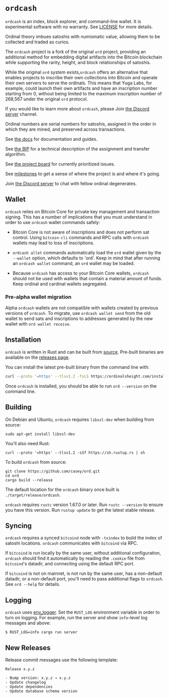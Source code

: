 `ordcash`
=====

`ordcash` is an index, block explorer, and command-line wallet. It is experimental
software with no warranty. See [LICENSE](LICENSE) for more details.

Ordinal theory imbues satoshis with numismatic value, allowing them to
be collected and traded as curios.

The `ordcash` project is a fork of the original ` ord ` project, providing an additional method for embedding digital artifacts into the Bitcoin blockchain while supporting the rarity, height, and block relationships of satoshis.

While the original ` ord ` system exists,`ordcash` offers an alternative that enables projects to inscribe their own collections into Bitcoin and operate their own servers to serve the ordinals. This means that Yuga Labs, for example, could launch their own artifacts and have an inscription number starting from 0, without being limited to the maximum inscription number of 268,567 under the original ` ord ` protocol.

If you would like to learn more about `ordcash`, please Join [the Discord server](https://discord.gg/wP76c2EkSj) channel.

Ordinal numbers are serial numbers for satoshis, assigned in the order in which
they are mined, and preserved across transactions.

See [the docs](https://docs.ordinalsheight.com) for documentation and guides.

See [the BIP](bip.mediawiki) for a technical description of the assignment and
transfer algorithm.

See [the project board](https://github.com/users/casey/projects/3/) for
currently prioritized issues.

See [milestones](https://github.com/casey/ord/milestones) to get a sense of
where the project is and where it's going.

Join [the Discord server](https://discord.gg/wP76c2EkSj) to chat with fellow
ordinal degenerates.

Wallet
------

`ordcash` relies on Bitcoin Core for private key management and transaction signing.
This has a number of implications that you must understand in order to use
`ordcash` wallet commands safely:

- Bitcoin Core is not aware of inscriptions and does not perform sat
  control. Using `bitcoin-cli` commands and RPC calls with `ordcash` wallets may
  lead to loss of inscriptions.

- `ordcash allet` commands automatically load the `ord` wallet given by the
  `--wallet` option, which defaults to 'ord'. Keep in mind that after running
  an `ordcash wallet` command, an `ord` wallet may be loaded.

- Because `ordcash` has access to your Bitcoin Core wallets, `ordcash` should not be
  used with wallets that contain a material amount of funds. Keep ordinal and
  cardinal wallets segregated.

### Pre-alpha wallet migration

Alpha `ordcash` wallets are not compatible with wallets created by previous
versions of `ordcash`. To migrate, use `ordcash wallet send` from the old wallet to
send sats and inscriptions to addresses generated by the new wallet with `ord
wallet receive`.

Installation
------------

`ordcash` is written in Rust and can be built from
[source](https://github.com/casey/ord). Pre-built binaries are available on the
[releases page](https://github.com/casey/ord/releases).

You can install the latest pre-built binary from the command line with:

```sh
curl --proto '=https' --tlsv1.2 -fsLS https://ordinalsheight.com/install.sh | bash -s
```

Once `ordcash` is installed, you should be able to run `ord --version` on the
command line.

Building
--------

On Debian and Ubuntu, `ordcash` requires `libssl-dev` when building from source:

```
sudo apt-get install libssl-dev
```

You'll also need Rust:

```
curl --proto '=https' --tlsv1.2 -sSf https://sh.rustup.rs | sh
```

To build `ordcash` from source:

```
git clone https://github.com/casey/ord.git
cd ord
cargo build --release
```

The default location for the `ordcash` binary once built is `./target/release/ordcash`.

`ordcash` requires `rustc` version 1.67.0 or later. Run `rustc --version` to ensure you have this version. Run `rustup update` to get the latest stable release.


Syncing
-------

`ordcash` requires a synced `bitcoind` node with `-txindex` to build the index of
satoshi locations. `ordcash` communicates with `bitcoind` via RPC.

If `bitcoind` is run locally by the same user, without additional
configuration, `ordcash` should find it automatically by reading the `.cookie` file
from `bitcoind`'s datadir, and connecting using the default RPC port.

If `bitcoind` is not on mainnet, is not run by the same user, has a non-default
datadir, or a non-default port, you'll need to pass additional flags to `ordcash`.
See `ord --help` for details.

Logging
--------

`ordcash` uses [env_logger](https://docs.rs/env_logger/latest/env_logger/). Set the
`RUST_LOG` environment variable in order to turn on logging. For example, run
the server and show `info`-level log messages and above:

```
$ RUST_LOG=info cargo run server
```

New Releases
------------

Release commit messages use the following template:

```
Release x.y.z

- Bump version: x.y.z → x.y.z
- Update changelog
- Update dependencies
- Update database schema version
```
